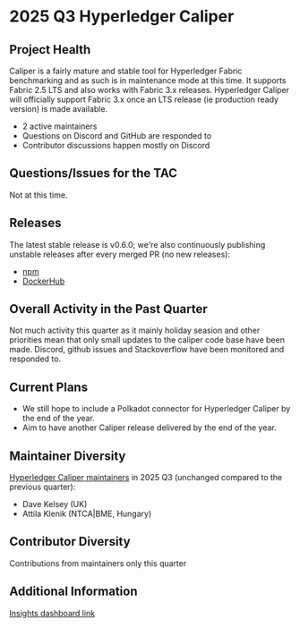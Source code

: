 [//]: # (SPDX-License-Identifier: CC-BY-4.0)

# 2025 Q3 Hyperledger Caliper

## Project Health

Caliper is a fairly mature and stable tool for Hyperledger Fabric benchmarking and as such is in maintenance mode at this time. It supports Fabric 2.5 LTS and also works with Fabric 3.x releases. Hyperledger Caliper will officially support Fabric 3.x once an LTS release (ie production ready version) is made available.

* 2 active maintainers
* Questions on Discord and GitHub are responded to
* Contributor discussions happen mostly on Discord

## Questions/Issues for the TAC

Not at this time.

## Releases

The latest stable release is v0.6.0; we're also continuously publishing unstable releases after every merged PR (no new releases):

* [npm](https://www.npmjs.com/package/@hyperledger/caliper-cli/v/0.6.0)
* [DockerHub](https://hub.docker.com/layers/hyperledger/caliper/0.6.0/images/sha256-ace68b58b329a5f2c5bd569cc2f59b7f64e9bbee1f3bb9f4f8a97469b55d7b2b?context=explore)

## Overall Activity in the Past Quarter

Not much activity this quarter as it mainly holiday seasion and other priorities mean that only small updates to the caliper code base have been made. Discord, github issues and Stackoverflow have been monitored and responded to.

## Current Plans

* We still hope to include a Polkadot connector for Hyperledger Caliper by the end of the year.
* Aim to have another Caliper release delivered by the end of the year.

## Maintainer Diversity

[Hyperledger Caliper maintainers](https://github.com/hyperledger-caliper/caliper/blob/08f732a484c93285fdc4df628f10cbc8d454d583/MAINTAINERS.md) in 2025 Q3 (unchanged compared to the previous quarter):

* Dave Kelsey (UK)
* Attila Klenik (NTCA|BME, Hungary)

## Contributor Diversity

Contributions from maintainers only this quarter

## Additional Information

[Insights dashboard link](https://insights.linuxfoundation.org/project/caliper?timeRange=past365days&start=2024-08-27&end=2025-08-27)
